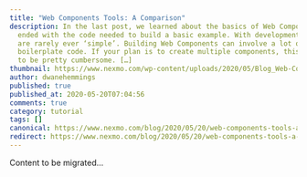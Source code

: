 ```yaml
---
title: "Web Components Tools: A Comparison"
description: In the last post, we learned about the basics of Web Components. We
  ended with the code needed to build a basic example. With development, things
  are rarely ever ‘simple’. Building Web Components can involve a lot of
  boilerplate code. If your plan is to create multiple components, this can get
  to be pretty cumbersome. […]
thumbnail: https://www.nexmo.com/wp-content/uploads/2020/05/Blog_Web-Components_2_1200x600.png
author: dwanehemmings
published: true
published_at: 2020-05-20T07:04:56
comments: true
category: tutorial
tags: []
canonical: https://www.nexmo.com/blog/2020/05/20/web-components-tools-a-comparison
redirect: https://www.nexmo.com/blog/2020/05/20/web-components-tools-a-comparison
---
```

Content to be migrated...